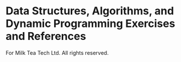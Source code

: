 # Data Structures, Algorithms, and Dynamic Programming Exercises and References
For Milk Tea Tech Ltd. All rights reserved.